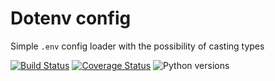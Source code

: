 Dotenv config
===
Simple `.env` config loader with the possibility of casting types

[![Build Status](https://travis-ci.org/cryptomaniac512/dotenv-config.svg?branch=master)](https://travis-ci.org/cryptomaniac512/dotenv-config)
[![Coverage Status](https://coveralls.io/repos/github/cryptomaniac512/dotenv-config/badge.svg?branch=master)](https://coveralls.io/github/cryptomaniac512/dotenv-config?branch=master)
![Python versions](https://img.shields.io/badge/python-3.6-blue.svg)

